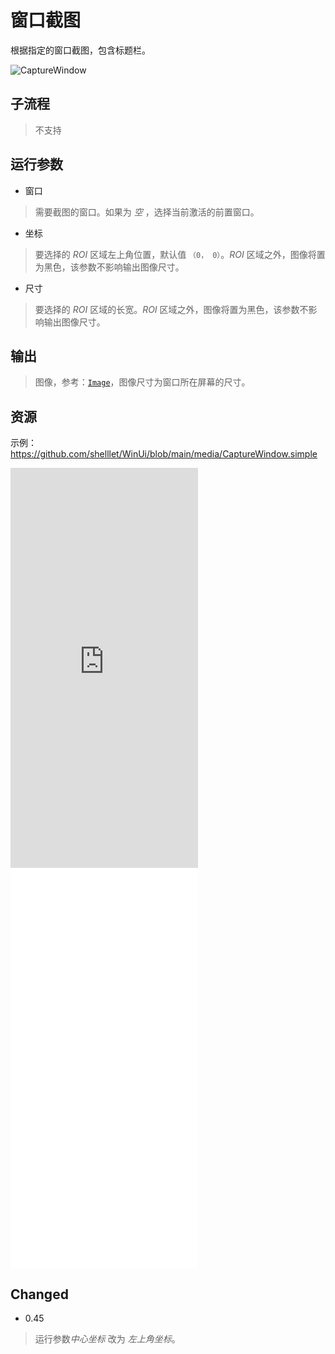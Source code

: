 # 窗口截图 
根据指定的窗口截图，包含标题栏。

![CaptureWindow](./images/01.png ':size=90%')

## 子流程
> 不支持

## 运行参数

* 窗口
> 需要截图的窗口。如果为 *空* ，选择当前激活的前置窗口。

* 坐标
> 要选择的 *ROI* 区域左上角位置，默认值 `（0， 0）`。*ROI* 区域之外，图像将置为黑色，该参数不影响输出图像尺寸。
* 尺寸
> 要选择的 *ROI* 区域的长宽。*ROI* 区域之外，图像将置为黑色，该参数不影响输出图像尺寸。
## 输出

> 图像，参考：[`Image`](./types/Image.md)，图像尺寸为窗口所在屏幕的尺寸。


## 资源

示例：https://github.com/shelllet/WinUi/blob/main/media/CaptureWindow.simple

<iframe type="text/html" height="640px" src="https://www.youtube.com/embed/ETOELc3iYhs" frameborder="0"></iframe>

<iframe src="//player.bilibili.com/player.html?bvid=BV1Xe411m741&page=1&autoplay=0" height='640px' scrolling="no" frameborder="no" framespacing="0" allowfullscreen="true"></iframe>

## Changed

* 0.45
> 运行参数*中心坐标* 改为 *左上角坐标*。
